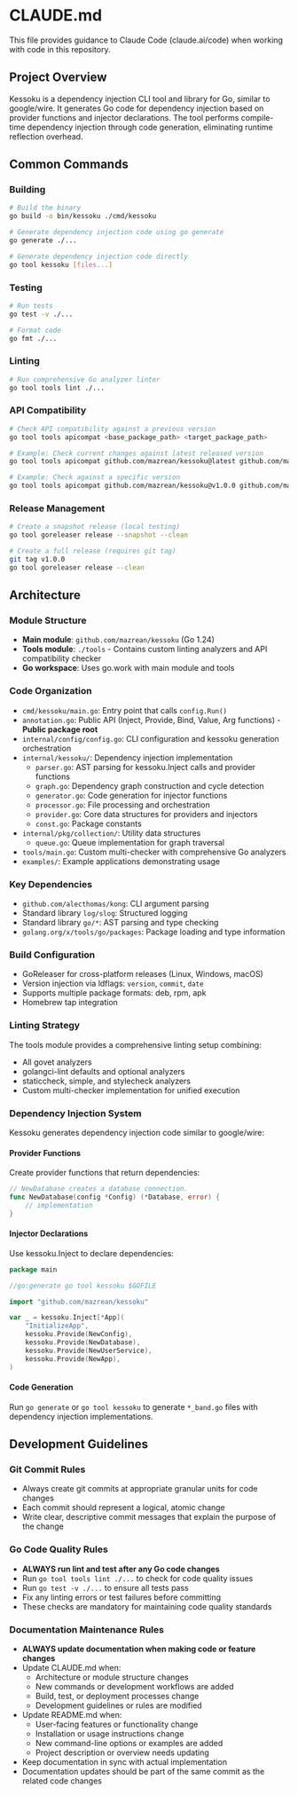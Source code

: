 # CLAUDE.md

This file provides guidance to Claude Code (claude.ai/code) when working with code in this repository.

## Project Overview

Kessoku is a dependency injection CLI tool and library for Go, similar to google/wire. It generates Go code for dependency injection based on provider functions and injector declarations. The tool performs compile-time dependency injection through code generation, eliminating runtime reflection overhead.

## Common Commands

### Building
```bash
# Build the binary
go build -o bin/kessoku ./cmd/kessoku

# Generate dependency injection code using go generate
go generate ./...

# Generate dependency injection code directly
go tool kessoku [files...]
```

### Testing
```bash
# Run tests
go test -v ./...

# Format code
go fmt ./...
```

### Linting
```bash
# Run comprehensive Go analyzer linter
go tool tools lint ./...
```

### API Compatibility
```bash
# Check API compatibility against a previous version
go tool tools apicompat <base_package_path> <target_package_path>

# Example: Check current changes against latest released version
go tool tools apicompat github.com/mazrean/kessoku@latest github.com/mazrean/kessoku

# Example: Check against a specific version
go tool tools apicompat github.com/mazrean/kessoku@v1.0.0 github.com/mazrean/kessoku
```

### Release Management
```bash
# Create a snapshot release (local testing)
go tool goreleaser release --snapshot --clean

# Create a full release (requires git tag)
git tag v1.0.0
go tool goreleaser release --clean
```

## Architecture

### Module Structure
- **Main module**: `github.com/mazrean/kessoku` (Go 1.24)
- **Tools module**: `./tools` - Contains custom linting analyzers and API compatibility checker
- **Go workspace**: Uses go.work with main module and tools

### Code Organization
- `cmd/kessoku/main.go`: Entry point that calls `config.Run()`
- `annotation.go`: Public API (Inject, Provide, Bind, Value, Arg functions) - **Public package root**
- `internal/config/config.go`: CLI configuration and kessoku generation orchestration
- `internal/kessoku/`: Dependency injection implementation
  - `parser.go`: AST parsing for kessoku.Inject calls and provider functions
  - `graph.go`: Dependency graph construction and cycle detection
  - `generator.go`: Code generation for injector functions
  - `processor.go`: File processing and orchestration
  - `provider.go`: Core data structures for providers and injectors
  - `const.go`: Package constants
- `internal/pkg/collection/`: Utility data structures
  - `queue.go`: Queue implementation for graph traversal
- `tools/main.go`: Custom multi-checker with comprehensive Go analyzers
- `examples/`: Example applications demonstrating usage

### Key Dependencies
- `github.com/alecthomas/kong`: CLI argument parsing
- Standard library `log/slog`: Structured logging
- Standard library `go/*`: AST parsing and type checking
- `golang.org/x/tools/go/packages`: Package loading and type information

### Build Configuration
- GoReleaser for cross-platform releases (Linux, Windows, macOS)
- Version injection via ldflags: `version`, `commit`, `date`
- Supports multiple package formats: deb, rpm, apk
- Homebrew tap integration

### Linting Strategy
The tools module provides a comprehensive linting setup combining:
- All govet analyzers
- golangci-lint defaults and optional analyzers  
- staticcheck, simple, and stylecheck analyzers
- Custom multi-checker implementation for unified execution

### Dependency Injection System

Kessoku generates dependency injection code similar to google/wire:

#### Provider Functions
Create provider functions that return dependencies:
```go
// NewDatabase creates a database connection.
func NewDatabase(config *Config) (*Database, error) {
    // implementation
}
```

#### Injector Declarations
Use kessoku.Inject to declare dependencies:
```go
package main

//go:generate go tool kessoku $GOFILE

import "github.com/mazrean/kessoku"

var _ = kessoku.Inject[*App](
    "InitializeApp",
    kessoku.Provide(NewConfig),
    kessoku.Provide(NewDatabase),
    kessoku.Provide(NewUserService),
    kessoku.Provide(NewApp),
)
```

#### Code Generation
Run `go generate` or `go tool kessoku` to generate `*_band.go` files with dependency injection implementations.

## Development Guidelines

### Git Commit Rules
- Always create git commits at appropriate granular units for code changes
- Each commit should represent a logical, atomic change
- Write clear, descriptive commit messages that explain the purpose of the change

### Go Code Quality Rules
- **ALWAYS run lint and test after any Go code changes**
- Run `go tool tools lint ./...` to check for code quality issues
- Run `go test -v ./...` to ensure all tests pass
- Fix any linting errors or test failures before committing
- These checks are mandatory for maintaining code quality standards

### Documentation Maintenance Rules
- **ALWAYS update documentation when making code or feature changes**
- Update CLAUDE.md when:
  - Architecture or module structure changes
  - New commands or development workflows are added
  - Build, test, or deployment processes change
  - Development guidelines or rules are modified
- Update README.md when:
  - User-facing features or functionality change
  - Installation or usage instructions change
  - New command-line options or examples are added
  - Project description or overview needs updating
- Keep documentation in sync with actual implementation
- Documentation updates should be part of the same commit as the related code changes